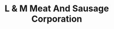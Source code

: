 ---
title: "L & M Meat And Sausage Corporation"
url: /grand-forks/l-and-m-meat-and-sausage-corporation/
shop: butcher
---